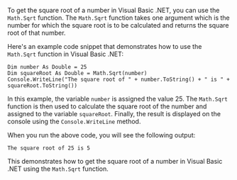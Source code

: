 To get the square root of a number in Visual Basic .NET, you can use the `Math.Sqrt` function. The `Math.Sqrt` function takes one argument which is the number for which the square root is to be calculated and returns the square root of that number.

Here's an example code snippet that demonstrates how to use the `Math.Sqrt` function in Visual Basic .NET:

```
Dim number As Double = 25
Dim squareRoot As Double = Math.Sqrt(number)
Console.WriteLine("The square root of " + number.ToString() + " is " + squareRoot.ToString())
```

In this example, the variable `number` is assigned the value 25. The `Math.Sqrt` function is then used to calculate the square root of the number and assigned to the variable `squareRoot`. Finally, the result is displayed on the console using the `Console.WriteLine` method.

When you run the above code, you will see the following output:

```
The square root of 25 is 5
```

This demonstrates how to get the square root of a number in Visual Basic .NET using the `Math.Sqrt` function.